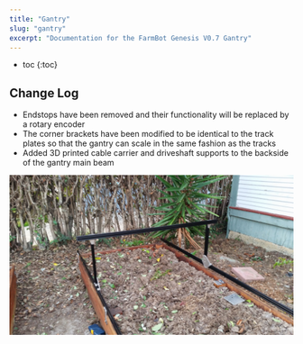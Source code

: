 ```yaml
---
title: "Gantry"
slug: "gantry"
excerpt: "Documentation for the FarmBot Genesis V0.7 Gantry"
---
```


* toc
{:toc}

## Change Log
  * Endstops have been removed and their functionality will be replaced by a rotary encoder
  * The corner brackets have been modified to be identical to the track plates so that the gantry can scale in the same fashion as the tracks
  * Added 3D printed cable carrier and driveshaft supports to the backside of the gantry main beam

![20150113_164911.jpg](20150113_164911.jpg)

